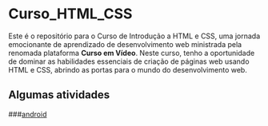 # Curso_HTML_CSS
   
Este é o repositório para o Curso de Introdução a HTML e CSS, uma jornada emocionante de aprendizado de desenvolvimento web 
ministrada pela renomada plataforma **Curso em Vídeo**. Neste curso, tenho a oportunidade de dominar as habilidades essenciais 
de criação de páginas web usando HTML e CSS, abrindo as portas para o mundo do desenvolvimento web.

## Algumas atividades

###[android](docs/projetos/ProjetoCordel)
